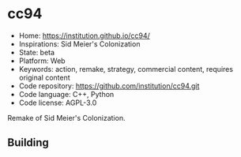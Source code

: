 # cc94

- Home: https://institution.github.io/cc94/
- Inspirations: Sid Meier's Colonization
- State: beta
- Platform: Web
- Keywords: action, remake, strategy, commercial content, requires original content
- Code repository: https://github.com/institution/cc94.git
- Code language: C++, Python
- Code license: AGPL-3.0

Remake of Sid Meier's Colonization.

## Building
